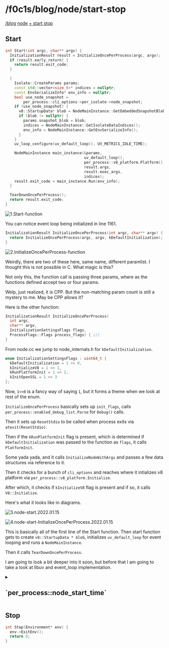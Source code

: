 <html lang="en">
<head>
    <meta charset="UTF-8">
    <meta name="viewport" content="width=device-width, initial-scale=1">
    <title>blog.f0c1s.com/node/start-stop</title>
    <link rel="stylesheet" href="../../index.css"/>
    <script src="../../setup.js"></script>
    <link rel="stylesheet" href="../../highlight/styles/monokai.min.css"/>
    <script src="../../highlight/highlight.min.js"></script>
    <script>hljs.highlightAll();</script>
</head>
<body onload="setup()">
<h1>
    /f0c1s/blog/node/start-stop
</h1>
<nav>
    <a href="../../index.html">/blog</a>
    <a href="../../node/index.html">node</a>
    <a href="../../node/start-stop/start-stop.html">+ start stop</a>
</nav>

## Start

```cpp
int Start(int argc, char** argv) {
  InitializationResult result = InitializeOncePerProcess(argc, argv);
  if (result.early_return) {
    return result.exit_code;
  }

  {
    Isolate::CreateParams params;
    const std::vector<size_t>* indices = nullptr;
    const EnvSerializeInfo* env_info = nullptr;
    bool use_node_snapshot =
        per_process::cli_options->per_isolate->node_snapshot;
    if (use_node_snapshot) {
      v8::StartupData* blob = NodeMainInstance::GetEmbeddedSnapshotBlob();
      if (blob != nullptr) {
        params.snapshot_blob = blob;
        indices = NodeMainInstance::GetIsolateDataIndices();
        env_info = NodeMainInstance::GetEnvSerializeInfo();
      }
    }
    uv_loop_configure(uv_default_loop(), UV_METRICS_IDLE_TIME);

    NodeMainInstance main_instance(&params,
                                   uv_default_loop(),
                                   per_process::v8_platform.Platform(),
                                   result.args,
                                   result.exec_args,
                                   indices);
    result.exit_code = main_instance.Run(env_info);
  }

  TearDownOncePerProcess();
  return result.exit_code;
}
```

![1.Start-function](1.Start-function.png)

You can notice event loop being initialized in line 1161.

```cpp
InitializationResult InitializeOncePerProcess(int argc, char** argv) {
  return InitializeOncePerProcess(argc, argv, kDefaultInitialization);
}
```

![2.InitializeOncePerProcess-function](2.InitializeOncePerProcess-function.png)

Weirdly, there are two of these here, same name, different paramlist. I thought this is not possible in C. What magic is
this?

Not only this, the function call is passing three params, where as the functions defined accept two or four params.

Welp, just realized, it is CPP. But the non-matching param count is still a mystery to me. May be CPP allows it?

Here is the other function:

```cpp
InitializationResult InitializeOncePerProcess(
  int argc,
  char** argv,
  InitializationSettingsFlags flags,
  ProcessFlags::Flags process_flags) { ///
}
```

From node.cc we jump to node_internals.h for `kDefaultInitialization`.

```cpp
enum InitializationSettingsFlags : uint64_t {
  kDefaultInitialization = 1 << 0,
  kInitializeV8 = 1 << 1,
  kRunPlatformInit = 1 << 2,
  kInitOpenSSL = 1 << 3
};
```

Now, `1<<0` is a fancy way of saying `1`, but it forms a theme when we look at rest of the enum.

`InitializeOncePerProcess` basically sets up `init_flags`, calls `per_process::enabled_debug_list.Parse` for `Debug()`
calls.

Then it sets up `ResetStdio` to be called when process exits via `atexit(ResetStdio)`.

Then if the `kRunPlatformInit` flag is present, which is determined if `kDefaultInitialization` was passed to the
function as `flags`, it calls `PlatformInit`.

Some yada yada, and it calls `InitializeNodeWithArgs` and passes a few data structures via reference to it.

Then it checks for a bunch of `cli_options` and reaches where it intializes v8 platform
via `per_process::v8_platform.Initialize`.

After which, it checks if `kInitializeV8` flag is present and if so, it calls `V8::Initialize`.

Here's what it looks like in diagrams.

![3.node-start.2022.01.15](3.node-start.2022.01.15.png)

![4.node-start-InitializeOncePerProcess.2022.01.15](4.node-start-InitializeOncePerProcess.2022.01.15.png)

This is basically all of the first line of the Start function. Then start function gets to
create `v8::StartupData * blob`, initializes `uv_default_loop` for event looping and runs a `NodeMainInstance`.

Then it calls `TearDownOncePerProcess`.

I am going to look a bit deeper into it soon, but before that I am going to take a look at libuv and event_loop
implementation.

<details>
<summary>
<h2 id="per_process_node_start_time"> `per_process::node_start_time`</h2>
</summary>


While reading up code we came across `node_start_time` variable in `InitializeNodeWithArgs` function.

```cpp
// Initialize node_start_time to get relative uptime.
  per_process::node_start_time = uv_hrtime();
```

### `uv__hrtime`

Following `uv_hrtime` takes us to uv.h:

```cpp
UV_EXTERN uint64_t uv_hrtime(void);
```

In libuv, this function is present in src/unix/core.c

```c
uint64_t uv_hrtime(void) {
  return uv__hrtime(UV_CLOCK_PRECISE);
}
```

This takes us to function `uv__hrtime`, yes, with two underscores.

Shortened version is:

```c
uint64_t uv__hrtime(uv_clocktype_t type) {
  static clock_t fast_clock_id = -1;
  struct timespec t;
  clock_t clock_id;
  clock_id = CLOCK_MONOTONIC;
  if (type != UV_CLOCK_FAST)
    goto done;

  clock_id = uv__load_relaxed(&fast_clock_id);
  if (clock_id != -1)
    goto done;

  clock_id = CLOCK_MONOTONIC;
  if (0 == clock_getres(CLOCK_MONOTONIC_COARSE, &t))
    if (t.tv_nsec <= 1 * 1000 * 1000)
      clock_id = CLOCK_MONOTONIC_COARSE;

  uv__store_relaxed(&fast_clock_id, clock_id);

done:
  if (clock_gettime(clock_id, &t))
    return 0;  /* Not really possible. */

  return t.tv_sec * (uint64_t) 1e9 + t.tv_nsec;
}

```

The library [libuv](https://github.com/libuv/libuv){.in} provides high resolution clock too. I guess thats what's
happening here.

It returns current timestamp according to the clock.

![5.libuv-uv__hrtime](5.libuv-uv__hrtime.png)

A few definitions

```c
// time.h
# define CLOCK_MONOTONIC		1

// internal.h
typedef enum {
  UV_CLOCK_PRECISE = 0,  /* Use the highest resolution clock available. */
  UV_CLOCK_FAST = 1      /* Use the fastest clock with <= 1ms granularity. */
} uv_clocktype_t;


// static clock_t fast_clock_id = -1;
// clock_t.h
typedef __clock_t clock_t;
// types.h
__STD_TYPE __CLOCK_T_TYPE __clock_t;	/* Type of CPU usage counts.  */
// typesizes.h
#define __CLOCK_T_TYPE		__SYSCALL_SLONG_TYPE
# define __SYSCALL_SLONG_TYPE	__SLONGWORD_TYPE
// types.h
#define __SLONGWORD_TYPE	long int
```

Notice these are machine dependent values.

[wiki: long int](https://en.wikipedia.org/wiki/Integer_(computer_science)#Long_integer)

<blockquote>
"A long integer can represent a whole integer whose range is greater than or equal to that of a standard integer on the same machine."
</blockquote>

</details>




## Stop

```cpp
int Stop(Environment* env) {
  env->ExitEnv();
  return 0;
}
```

</body>
</html>
